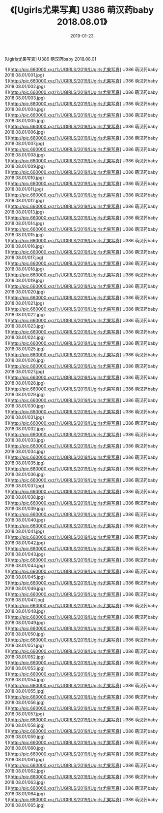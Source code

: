 ﻿---
layout: post
title:  《[Ugirls尤果写真] U386 萌汉药baby 2018.08.01》
date:   2019-01-23
img: http://pic.660000.xyz/1:/UGIRLS/2019/[Ugirls尤果写真] U386 萌汉药baby 2018.08.01/000.jpg
categories: [美女, 清纯, 唯美]
---

[Ugirls尤果写真] U386 萌汉药baby 2018.08.01

 ![](http://pic.660000.xyz/1:/UGIRLS/2019/[Ugirls尤果写真] U386 萌汉药baby 2018.08.01/001.jpg) <br>![](http://pic.660000.xyz/1:/UGIRLS/2019/[Ugirls尤果写真] U386 萌汉药baby 2018.08.01/002.jpg) <br>![](http://pic.660000.xyz/1:/UGIRLS/2019/[Ugirls尤果写真] U386 萌汉药baby 2018.08.01/003.jpg) <br>![](http://pic.660000.xyz/1:/UGIRLS/2019/[Ugirls尤果写真] U386 萌汉药baby 2018.08.01/004.jpg) <br>![](http://pic.660000.xyz/1:/UGIRLS/2019/[Ugirls尤果写真] U386 萌汉药baby 2018.08.01/005.jpg) <br>![](http://pic.660000.xyz/1:/UGIRLS/2019/[Ugirls尤果写真] U386 萌汉药baby 2018.08.01/006.jpg) <br>![](http://pic.660000.xyz/1:/UGIRLS/2019/[Ugirls尤果写真] U386 萌汉药baby 2018.08.01/007.jpg) <br>![](http://pic.660000.xyz/1:/UGIRLS/2019/[Ugirls尤果写真] U386 萌汉药baby 2018.08.01/008.jpg) <br>![](http://pic.660000.xyz/1:/UGIRLS/2019/[Ugirls尤果写真] U386 萌汉药baby 2018.08.01/009.jpg) <br>![](http://pic.660000.xyz/1:/UGIRLS/2019/[Ugirls尤果写真] U386 萌汉药baby 2018.08.01/010.jpg) <br>![](http://pic.660000.xyz/1:/UGIRLS/2019/[Ugirls尤果写真] U386 萌汉药baby 2018.08.01/011.jpg) <br>![](http://pic.660000.xyz/1:/UGIRLS/2019/[Ugirls尤果写真] U386 萌汉药baby 2018.08.01/012.jpg) <br>![](http://pic.660000.xyz/1:/UGIRLS/2019/[Ugirls尤果写真] U386 萌汉药baby 2018.08.01/013.jpg) <br>![](http://pic.660000.xyz/1:/UGIRLS/2019/[Ugirls尤果写真] U386 萌汉药baby 2018.08.01/014.jpg) <br>![](http://pic.660000.xyz/1:/UGIRLS/2019/[Ugirls尤果写真] U386 萌汉药baby 2018.08.01/015.jpg) <br>![](http://pic.660000.xyz/1:/UGIRLS/2019/[Ugirls尤果写真] U386 萌汉药baby 2018.08.01/016.jpg) <br>![](http://pic.660000.xyz/1:/UGIRLS/2019/[Ugirls尤果写真] U386 萌汉药baby 2018.08.01/017.jpg) <br>![](http://pic.660000.xyz/1:/UGIRLS/2019/[Ugirls尤果写真] U386 萌汉药baby 2018.08.01/018.jpg) <br>![](http://pic.660000.xyz/1:/UGIRLS/2019/[Ugirls尤果写真] U386 萌汉药baby 2018.08.01/019.jpg) <br>![](http://pic.660000.xyz/1:/UGIRLS/2019/[Ugirls尤果写真] U386 萌汉药baby 2018.08.01/020.jpg) <br>![](http://pic.660000.xyz/1:/UGIRLS/2019/[Ugirls尤果写真] U386 萌汉药baby 2018.08.01/021.jpg) <br>![](http://pic.660000.xyz/1:/UGIRLS/2019/[Ugirls尤果写真] U386 萌汉药baby 2018.08.01/022.jpg) <br>![](http://pic.660000.xyz/1:/UGIRLS/2019/[Ugirls尤果写真] U386 萌汉药baby 2018.08.01/023.jpg) <br>![](http://pic.660000.xyz/1:/UGIRLS/2019/[Ugirls尤果写真] U386 萌汉药baby 2018.08.01/024.jpg) <br>![](http://pic.660000.xyz/1:/UGIRLS/2019/[Ugirls尤果写真] U386 萌汉药baby 2018.08.01/025.jpg) <br>![](http://pic.660000.xyz/1:/UGIRLS/2019/[Ugirls尤果写真] U386 萌汉药baby 2018.08.01/026.jpg) <br>![](http://pic.660000.xyz/1:/UGIRLS/2019/[Ugirls尤果写真] U386 萌汉药baby 2018.08.01/027.jpg) <br>![](http://pic.660000.xyz/1:/UGIRLS/2019/[Ugirls尤果写真] U386 萌汉药baby 2018.08.01/028.jpg) <br>![](http://pic.660000.xyz/1:/UGIRLS/2019/[Ugirls尤果写真] U386 萌汉药baby 2018.08.01/029.jpg) <br>![](http://pic.660000.xyz/1:/UGIRLS/2019/[Ugirls尤果写真] U386 萌汉药baby 2018.08.01/030.jpg) <br>![](http://pic.660000.xyz/1:/UGIRLS/2019/[Ugirls尤果写真] U386 萌汉药baby 2018.08.01/031.jpg) <br>![](http://pic.660000.xyz/1:/UGIRLS/2019/[Ugirls尤果写真] U386 萌汉药baby 2018.08.01/032.jpg) <br>![](http://pic.660000.xyz/1:/UGIRLS/2019/[Ugirls尤果写真] U386 萌汉药baby 2018.08.01/033.jpg) <br>![](http://pic.660000.xyz/1:/UGIRLS/2019/[Ugirls尤果写真] U386 萌汉药baby 2018.08.01/034.jpg) <br>![](http://pic.660000.xyz/1:/UGIRLS/2019/[Ugirls尤果写真] U386 萌汉药baby 2018.08.01/035.jpg) <br>![](http://pic.660000.xyz/1:/UGIRLS/2019/[Ugirls尤果写真] U386 萌汉药baby 2018.08.01/036.jpg) <br>![](http://pic.660000.xyz/1:/UGIRLS/2019/[Ugirls尤果写真] U386 萌汉药baby 2018.08.01/037.jpg) <br>![](http://pic.660000.xyz/1:/UGIRLS/2019/[Ugirls尤果写真] U386 萌汉药baby 2018.08.01/038.jpg) <br>![](http://pic.660000.xyz/1:/UGIRLS/2019/[Ugirls尤果写真] U386 萌汉药baby 2018.08.01/039.jpg) <br>![](http://pic.660000.xyz/1:/UGIRLS/2019/[Ugirls尤果写真] U386 萌汉药baby 2018.08.01/040.jpg) <br>![](http://pic.660000.xyz/1:/UGIRLS/2019/[Ugirls尤果写真] U386 萌汉药baby 2018.08.01/041.jpg) <br>![](http://pic.660000.xyz/1:/UGIRLS/2019/[Ugirls尤果写真] U386 萌汉药baby 2018.08.01/042.jpg) <br>![](http://pic.660000.xyz/1:/UGIRLS/2019/[Ugirls尤果写真] U386 萌汉药baby 2018.08.01/043.jpg) <br>![](http://pic.660000.xyz/1:/UGIRLS/2019/[Ugirls尤果写真] U386 萌汉药baby 2018.08.01/044.jpg) <br>![](http://pic.660000.xyz/1:/UGIRLS/2019/[Ugirls尤果写真] U386 萌汉药baby 2018.08.01/045.jpg) <br>![](http://pic.660000.xyz/1:/UGIRLS/2019/[Ugirls尤果写真] U386 萌汉药baby 2018.08.01/046.jpg) <br>![](http://pic.660000.xyz/1:/UGIRLS/2019/[Ugirls尤果写真] U386 萌汉药baby 2018.08.01/047.jpg) <br>![](http://pic.660000.xyz/1:/UGIRLS/2019/[Ugirls尤果写真] U386 萌汉药baby 2018.08.01/048.jpg) <br>![](http://pic.660000.xyz/1:/UGIRLS/2019/[Ugirls尤果写真] U386 萌汉药baby 2018.08.01/049.jpg) <br>![](http://pic.660000.xyz/1:/UGIRLS/2019/[Ugirls尤果写真] U386 萌汉药baby 2018.08.01/050.jpg) <br>![](http://pic.660000.xyz/1:/UGIRLS/2019/[Ugirls尤果写真] U386 萌汉药baby 2018.08.01/051.jpg) <br>![](http://pic.660000.xyz/1:/UGIRLS/2019/[Ugirls尤果写真] U386 萌汉药baby 2018.08.01/052.jpg) <br>![](http://pic.660000.xyz/1:/UGIRLS/2019/[Ugirls尤果写真] U386 萌汉药baby 2018.08.01/053.jpg) <br>![](http://pic.660000.xyz/1:/UGIRLS/2019/[Ugirls尤果写真] U386 萌汉药baby 2018.08.01/054.jpg) <br>![](http://pic.660000.xyz/1:/UGIRLS/2019/[Ugirls尤果写真] U386 萌汉药baby 2018.08.01/055.jpg) <br>![](http://pic.660000.xyz/1:/UGIRLS/2019/[Ugirls尤果写真] U386 萌汉药baby 2018.08.01/056.jpg) <br>![](http://pic.660000.xyz/1:/UGIRLS/2019/[Ugirls尤果写真] U386 萌汉药baby 2018.08.01/057.jpg) <br>![](http://pic.660000.xyz/1:/UGIRLS/2019/[Ugirls尤果写真] U386 萌汉药baby 2018.08.01/058.jpg) <br>![](http://pic.660000.xyz/1:/UGIRLS/2019/[Ugirls尤果写真] U386 萌汉药baby 2018.08.01/059.jpg) <br>![](http://pic.660000.xyz/1:/UGIRLS/2019/[Ugirls尤果写真] U386 萌汉药baby 2018.08.01/060.jpg) <br>![](http://pic.660000.xyz/1:/UGIRLS/2019/[Ugirls尤果写真] U386 萌汉药baby 2018.08.01/061.jpg) <br>![](http://pic.660000.xyz/1:/UGIRLS/2019/[Ugirls尤果写真] U386 萌汉药baby 2018.08.01/062.jpg) <br>![](http://pic.660000.xyz/1:/UGIRLS/2019/[Ugirls尤果写真] U386 萌汉药baby 2018.08.01/063.jpg) <br>![](http://pic.660000.xyz/1:/UGIRLS/2019/[Ugirls尤果写真] U386 萌汉药baby 2018.08.01/064.jpg) <br>![](http://pic.660000.xyz/1:/UGIRLS/2019/[Ugirls尤果写真] U386 萌汉药baby 2018.08.01/065.jpg) <br>